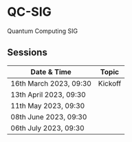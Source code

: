 # QC-SIG
Quantum Computing SIG

## Sessions
Date & Time| Topic |
--- | --- |
16th March 2023, 09:30 | Kickoff | 
13th April 2023, 09:30 | |
11th May 2023, 09:30 | | 
08th June 2023, 09:30 | |
06th July 2023, 09:30 | |
